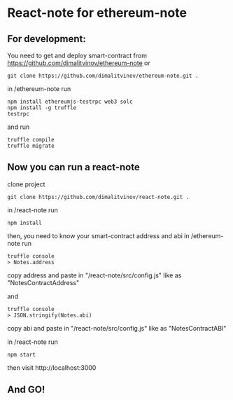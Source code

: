 # React-note for ethereum-note

## For development:

You need to get and deploy smart-contract from
https://github.com/dimalitvinov/ethereum-note or
```shell
git clone https://github.com/dimalitvinov/ethereum-note.git .
```

in /ethereum-note run
```shell
npm install ethereumjs-testrpc web3 solc
npm install -g truffle
testrpc
```

and run
```shell
truffle compile
truffle migrate
```

## Now you can run a react-note

clone project
```shell
git clone https://github.com/dimalitvinov/react-note.git .
```

in /react-note run
```shell
npm install
```

then, you need to know your smart-contract address and abi
in /ethereum-note run
```shell
truffle console
> Notes.address
```
copy address and paste in "/react-note/src/config.js" like as "NotesContractAddress"

and
```shell
truffle console
> JSON.stringify(Notes.abi)
```
copy abi and paste in "/react-note/src/config.js" like as "NotesContractABI"

in /react-note run
```shell
npm start
```

then visit http://localhost:3000

## And GO!

